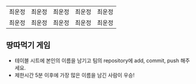 <table>
      <tbody>
        <tr>
          <td>최운정</td>
          <td>최운정</td>
          <td>최운정</td>
          <td>최운정</td>
          <td>최운정</td>
        </tr>
        <tr>
          <td>최운정</td>
          <td>최운정</td>
          <td>최운정</td>
          <td>최운정</td>
          <td>최운정</td>
        </tr>
      </tbody>
</table>

## 땅따먹기 게임

- 테이블 시트에 본인의 이름을 남기고 팀의 repository에 add, commit, push 해주세요.
- 제한시간 5분 이후에 가장 많은 이름을 남긴 사람이 우승!
